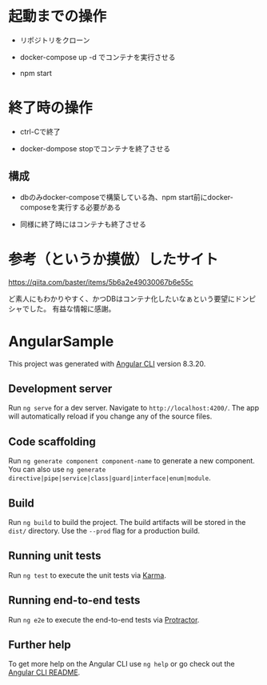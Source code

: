 # 起動までの操作

- リポジトリをクローン

- docker-compose up -d でコンテナを実行させる

- npm start

# 終了時の操作

- ctrl-Cで終了

- docker-dompose stopでコンテナを終了させる

## 構成

- dbのみdocker-composeで構築している為、npm start前にdocker-composeを実行する必要がある

- 同様に終了時にはコンテナも終了させる

# 参考（というか摸倣）したサイト

https://qiita.com/baster/items/5b6a2e49030067b6e55c

ど素人にもわかりやすく、かつDBはコンテナ化したいなぁという要望にドンピシャでした。
有益な情報に感謝。


# AngularSample

This project was generated with [Angular CLI](https://github.com/angular/angular-cli) version 8.3.20.

## Development server

Run `ng serve` for a dev server. Navigate to `http://localhost:4200/`. The app will automatically reload if you change any of the source files.

## Code scaffolding

Run `ng generate component component-name` to generate a new component. You can also use `ng generate directive|pipe|service|class|guard|interface|enum|module`.

## Build

Run `ng build` to build the project. The build artifacts will be stored in the `dist/` directory. Use the `--prod` flag for a production build.

## Running unit tests

Run `ng test` to execute the unit tests via [Karma](https://karma-runner.github.io).

## Running end-to-end tests

Run `ng e2e` to execute the end-to-end tests via [Protractor](http://www.protractortest.org/).

## Further help

To get more help on the Angular CLI use `ng help` or go check out the [Angular CLI README](https://github.com/angular/angular-cli/blob/master/README.md).
